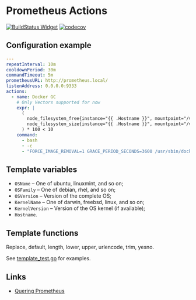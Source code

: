 # Prometheus Actions

[![BuildStatus Widget]][BuildStatus Result]
[![codecov](https://codecov.io/gh/leominov/prometheus-actions/branch/master/graph/badge.svg)](https://codecov.io/gh/leominov/prometheus-actions)

[BuildStatus Result]: https://travis-ci.com/leominov/prometheus-actions
[BuildStatus Widget]: https://travis-ci.com/leominov/prometheus-actions.svg?branch=master

## Configuration example

```yaml
---
repeatInterval: 10m
cooldownPeriod: 30m
commandTimeout: 5m
prometheusURL: http://prometheus.local/
listenAddress: 0.0.0.0:9333
actions:
  - name: Docker GC
    # Only Vectors supported for now
    expr: |
      (
        node_filesystem_free{instance="{{ .Hostname }}", mountpoint="/var/lib/docker"} /
        node_filesystem_size{instance="{{ .Hostname }}", mountpoint="/var/lib/docker"}
      ) * 100 < 10
    command:
      - bash
      - -c
      - "FORCE_IMAGE_REMOVAL=1 GRACE_PERIOD_SECONDS=3600 /usr/sbin/docker-gc"
```

## Template variables

* `OSName` – One of ubuntu, linuxmint, and so on;
* `OSFamily` – One of debian, rhel, and so on;
* `OSVersion` – Version of the complete OS;
* `KernelName` – One of darwin, freebsd, linux, and so on;
* `KernelVersion` – Version of the OS kernel (if available);
* `Hostname`.

## Template functions

Replace, default, length, lower, upper, urlencode, trim, yesno.

See [template_test.go](template_test.go) for examples.

## Links

* [Quering Prometheus](https://prometheus.io/docs/prometheus/latest/querying/basics/)
